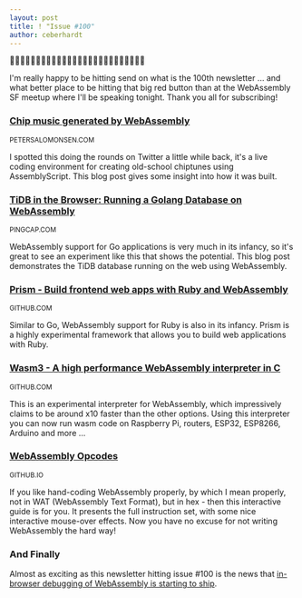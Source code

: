 ```yaml
---
layout: post
title: ! "Issue #100"
author: ceberhardt
---
```


💯🎉💯🎉💯🎉💯🎉💯🎉💯🎉💯🎉💯🎉💯🎉💯🎉💯🎉💯🎉💯🎉

I'm really happy to be hitting send on what is the 100th newsletter ... and what better place to be hitting that big red button than at the WebAssembly SF meetup where I'll be speaking tonight. Thank you all for subscribing!

### [Chip music generated by WebAssembly](https://petersalomonsen.com/articles/webassemblysynth/intro.html)

<small>PETERSALOMONSEN.COM</small>

I spotted this doing the rounds on Twitter a little while back, it's a live coding environment for creating old-school chiptunes using AssemblyScript. This blog post gives some insight into how it was built. 

### [TiDB in the Browser: Running a Golang Database on WebAssembly](https://pingcap.com/blog/tidb-in-the-browser-running-a-golang-database-on-webassembly/)

<small>PINGCAP.COM</small>

WebAssembly support for Go applications is very much in its infancy, so it's great to see an experiment like this that shows the potential. This blog post demonstrates the TiDB database running on the web using WebAssembly.

### [Prism - Build frontend web apps with Ruby and WebAssembly](https://github.com/prism-rb/prism)

<small>GITHUB.COM</small>

Similar to Go, WebAssembly support for Ruby is also in its infancy. Prism is a highly experimental framework that allows you to build web applications with Ruby.

### [Wasm3 - A high performance WebAssembly interpreter in C](https://github.com/vshymanskyy/wasm3)

<small>GITHUB.COM</small>

This is an experimental interpreter for WebAssembly, which impressively claims to be around x10 faster than the other options. Using this interpreter you can now run wasm code on Raspberry Pi, routers, ESP32, ESP8266, Arduino and more ...

### [WebAssembly Opcodes](https://pengowray.github.io/wasm-ops/html/wasm-opcodes.html)

<small>GITHUB.IO</small>

If you like hand-coding WebAssembly properly, by which I mean properly, not in WAT (WebAssembly Text Format), but in hex - then this interactive guide is for you. It presents the full instruction set, with some nice interactive mouse-over effects. Now you have no excuse for not writing WebAssembly the hard way! 

### And Finally

Almost as exciting as this newsletter hitting issue #100 is the news that [in-browser debugging of WebAssembly is starting to ship](https://twitter.com/WasmWeekly/status/1193090880523186176).
